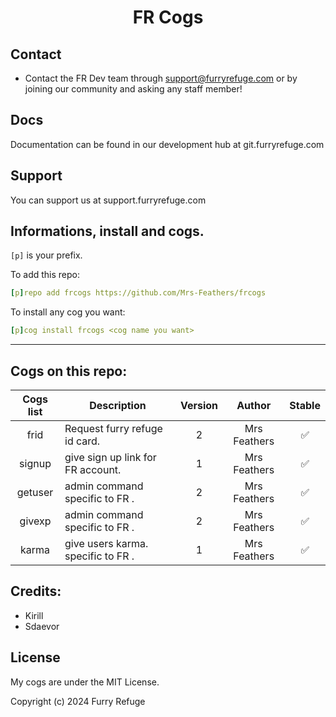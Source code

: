<h1 align="center">FR Cogs</h1>

## Contact
- Contact the FR Dev team through support@furryrefuge.com or by joining our community and asking any staff member!

## Docs
Documentation can be found in our development hub at git.furryrefuge.com

## Support
You can support us at support.furryrefuge.com

## Informations, install and cogs.
`[p]` is your prefix.

To add this repo:

```yaml
[p]repo add frcogs https://github.com/Mrs-Feathers/frcogs
```

To install any cog you want:

```yaml
[p]cog install frcogs <cog name you want>
```
---------------------------------------------------------------
## Cogs on this repo: <br>
| Cogs list | Description | Version | Author | Stable |
|:---:|---|:---:|:---:|:---:|
| frid | Request furry refuge id card. | 2 | Mrs Feathers | ✅ |
| signup | give sign up link for FR account. | 1 | Mrs Feathers | ✅ |
| getuser | admin command specific to FR . | 2 | Mrs Feathers | ✅ |
| givexp | admin command specific to FR . | 2 | Mrs Feathers | ✅ |
| karma | give users karma. specific to FR . | 1 | Mrs Feathers | ✅ |

## Credits:
- Kirill
- Sdaevor

## License
My cogs are under the MIT License. 

Copyright (c) 2024 Furry Refuge
